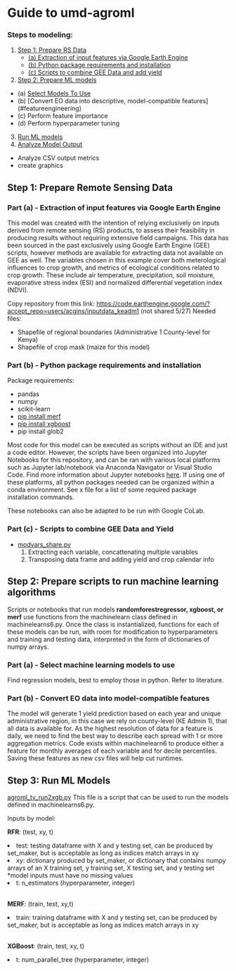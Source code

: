 # Guide to umd-agroml
### Steps to modeling: 
1. [Step 1: Prepare RS Data](#prepareRS)
   - [(a) Extraction of input features via Google Earth Engine](#subparagraph1)
   - [(b) Python package requirements and installation](#subparagraph2)
   - [(c) Scripts to combine GEE Data and add yield](#subparagraph3)
2. [Step 2: Prepare ML models](#prepareML)
  - (a) [Select Models To Use](#subparagraph4)
  - (b) [Convert EO data into descriptive, model-compatible features] (#featureengineering)
  - (c) Perform feature importance
  - (d) Perform hyperparameter tuning
3. [Run ML models](#runmodels)
4. [Analyze Model Output](#analysis)
  - Analyze CSV output metrics
  - create graphics

## Step 1: Prepare Remote Sensing Data <a name="prepareRS"></a>

### Part (a) - Extraction of input features via Google Earth Engine <a name="subparagraph1"></a>

This model was created with the intention of relying exclusively on inputs derived from remote sensing (RS) products, to assess their feasibility in producing results without requiring extensive field campaigns. This data has been sourced in the past exclusively using Google Earth Engine (GEE) scripts, however methods are available for extracting data not available on GEE as well. The variables chosen in this example cover both meterological influences to crop growth, and metrics of ecological conditions related to crop growth. These include air temperature, precipitation, soil moisture, evaporative stress index (ESI) and normalized differential vegetation index (NDVI). 

Copy repository from this link: https://code.earthengine.google.com/?accept_repo=users/acgins/inputdata_keadm1 (not shared 5/27)
  Needed files:
  * Shapefile of regional boundaries (Administrative 1 County-level for Kenya)
  * Shapefile of crop mask (maize for this model)
    
### Part (b) - Python package requirements and installation <a name="subparagraph2"></a>
Package requirements:
- pandas
- numpy
- scikit-learn
- <a href="https://manifoldai.github.io/merf/">pip install merf</a>
- <a href="https://xgboost.readthedocs.io/en/stable/install.html#conda">pip install xgboost</a>
- pip install glob2

Most code for this model can be executed as scripts without an IDE and just a code editor. However, the scripts have been organized into Jupyter Notebooks for this repository, and can be ran with various local platforms such as Jupyter lab/notebook via Anaconda Navigator or Visual Studio Code. Find more information about Jupyter notebooks <a href="https://docs.jupyter.org/en/latest/">here</a>. If using one of these platforms, all python packages needed can be organized within a conda environment. See x file for a list of some required package installation commands.

These notebooks can also be adapted to be run with Google CoLab.

### Part (c) - Scripts to combine GEE Data and Yield 
- <a href="modvars_share.py">modvars_share.py</a>  
  1. Extracting each variable, concattenating multiple variables
  2. Transposing data frame and adding yield and crop calendar info
     
## Step 2: Prepare scripts to run machine learning algorithms <a name="prepareML"></a>
 Scripts or notebooks that run models **randomforestregressor, xgboost, or merf** use functions from the machinelearn class defined in machinelearns6.py. Once the class is instantialized, functions for each of these models can be run, with room for modification to hyperparameters and training and testing data, interpreted in the form of dictionaries of numpy arrays.

### Part (a) - Select machine learning models to use <a name="subparagraph3"></a>

Find regression models, best to employ those in python. Refer to literature.

### Part (b) - Convert EO data into model-compatible features <a name="featureengineering"></a>

The model will generate 1 yield prediction based on each year and unique administrative region, in this case we rely on county-level (KE Admin 1), that all data is available for. As the highest resolution of data for a feature is daily, we need to find the best way to describe each spread with 1 or more aggregation metrics. Code exists within machinelearn6 to produce either a feature for monthly averages of each variable and for decile percentiles. Saving these features as new csv files will help cut runtimes.

## Step 3: Run ML Models <a name="runmodels"></a>
<a href="agroml_tv_run2xgb.py">agroml_tv_run2xgb.py</a>
This file is a script that can be used to run the models defined in machinelearns6.py. 

Inputs by model:

**RFR**: (test, xy, t)
<li> test: testing dataframe with X and y testing set, can be produced by set_maker, but is acceptable as long as indices match arrays in xy </li>
<li> xy: dictionary produced by set_maker, or dictionary that contains numpy arrays of an X training set, y training set, X testing set, and y testing set</li>
*model inputs must have no missing values  <br>
<li> t: n_estimators (hyperparameter, integer)</li><br>

**MERF**: (train, test, xy,t)
<li>train: training dataframe with X and y testing set, can be produced by set_maker, but is acceptable as long as indices match arrays in xy  </li><br>

**XGBoost**: (train, test, xy, t)
<li>t: num_parallel_tree (hyperparameter, integer)</li>
